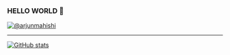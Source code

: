 ### HELLO WORLD 👋

[![@arjunmahishi](https://img.shields.io/badge/twitter-blue.svg?style=for-the-badge&logo=twitter)](https://twitter.com/arjunmahishi)

---

[![GitHub stats](https://github-readme-stats.vercel.app/api?username=arjunmahishi&theme=dark&show_icons=true)](https://github.com/anuraghazra/github-readme-stats)
